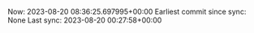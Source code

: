 Now: 2023-08-20 08:36:25.697995+00:00 Earliest commit since sync: None Last sync: 2023-08-20 00:27:58+00:00
